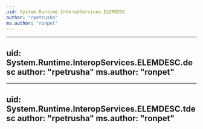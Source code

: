 ```yaml
---
uid: System.Runtime.InteropServices.ELEMDESC
author: "rpetrusha"
ms.author: "ronpet"
---
```


---
uid: System.Runtime.InteropServices.ELEMDESC.desc
author: "rpetrusha"
ms.author: "ronpet"
---

---
uid: System.Runtime.InteropServices.ELEMDESC.tdesc
author: "rpetrusha"
ms.author: "ronpet"
---
